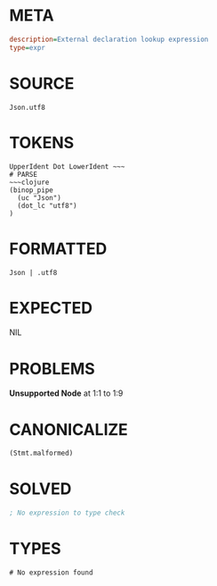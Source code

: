 # META
~~~ini
description=External declaration lookup expression
type=expr
~~~
# SOURCE
~~~roc
Json.utf8
~~~
# TOKENS
~~~text
UpperIdent Dot LowerIdent ~~~
# PARSE
~~~clojure
(binop_pipe
  (uc "Json")
  (dot_lc "utf8")
)
~~~
# FORMATTED
~~~roc
Json | .utf8
~~~
# EXPECTED
NIL
# PROBLEMS
**Unsupported Node**
at 1:1 to 1:9

# CANONICALIZE
~~~clojure
(Stmt.malformed)
~~~
# SOLVED
~~~clojure
; No expression to type check
~~~
# TYPES
~~~roc
# No expression found
~~~
